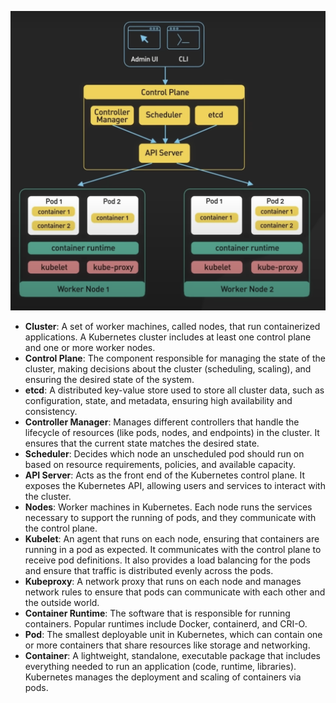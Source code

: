![Kubernetes Diagram](./KubernetesImg.png)


- **Cluster**: A set of worker machines, called nodes, that run containerized applications. A Kubernetes cluster includes at least one control plane and one or more worker nodes.
- **Control Plane**: The component responsible for managing the state of the cluster, making decisions about the cluster (scheduling, scaling), and ensuring the desired state of the system.
- **etcd**: A distributed key-value store used to store all cluster data, such as configuration, state, and metadata, ensuring high availability and consistency.
- **Controller Manager**: Manages different controllers that handle the lifecycle of resources (like pods, nodes, and endpoints) in the cluster. It ensures that the current state matches the desired state.
- **Scheduler**: Decides which node an unscheduled pod should run on based on resource requirements, policies, and available capacity.
- **API Server**: Acts as the front end of the Kubernetes control plane. It exposes the Kubernetes API, allowing users and services to interact with the cluster.
- **Nodes**: Worker machines in Kubernetes. Each node runs the services necessary to support the running of pods, and they communicate with the control plane.
- **Kubelet**: An agent that runs on each node, ensuring that containers are running in a pod as expected. It communicates with the control plane to receive pod definitions. It also provides a load balancing for the pods and ensure that traffic is distributed evenly across the pods.
- **Kubeproxy**: A network proxy that runs on each node and manages network rules to ensure that pods can communicate with each other and the outside world.
- **Container Runtime**: The software that is responsible for running containers. Popular runtimes include Docker, containerd, and CRI-O.
- **Pod**: The smallest deployable unit in Kubernetes, which can contain one or more containers that share resources like storage and networking.
- **Container**: A lightweight, standalone, executable package that includes everything needed to run an application (code, runtime, libraries). Kubernetes manages the deployment and scaling of containers via pods.
